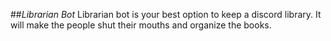 ##*Librarian Bot*
Librarian bot is your best option to keep a discord library. It will make the people shut their mouths and organize the books.